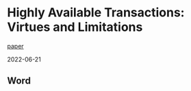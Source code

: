 # Highly Available Transactions: Virtues and Limitations

[paper](docs/hat-vldb2014.pdf)

2022-06-21

## Word

